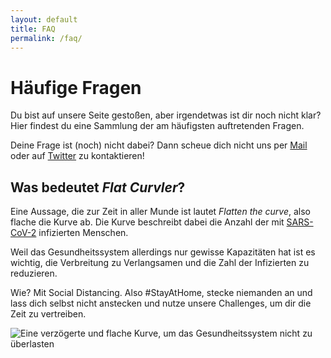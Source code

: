 ```yaml
---
layout: default
title: FAQ
permalink: /faq/
---
```


# Häufige Fragen
Du bist auf unsere Seite gestoßen, aber irgendetwas ist dir noch nicht klar?
Hier findest du eine Sammlung der am häufigsten auftretenden Fragen.

Deine Frage ist (noch) nicht dabei? Dann scheue dich nicht uns per [Mail](whattodo@yqty.de) oder auf [Twitter](https://twitter.com/what_two_do) zu kontaktieren!


## Was bedeutet *Flat Curvler*?
Eine Aussage, die zur Zeit in aller Munde ist lautet *Flatten the curve*, also flache die Kurve ab.
Die Kurve beschreibt dabei die Anzahl der mit [SARS-CoV-2](https://de.wikipedia.org/wiki/SARS-CoV-2) infizierten Menschen.

Weil das Gesundheitssystem allerdings nur gewisse Kapazitäten hat ist es wichtig, die Verbreitung zu Verlangsamen und die Zahl der Infizierten zu reduzieren.

Wie? Mit Social Distancing. Also \#StayAtHome, stecke niemanden an und lass dich selbst nicht anstecken und nutze unsere Challenges, um dir die Zeit zu vertreiben.

![Eine verzögerte und flache Kurve, um das Gesundheitssystem nicht zu überlasten](.img/flatten-the-curve.jpg "https://mymodernmet.com/wp/wp-content/uploads/2020/03/flatten-the-curve-thumbnail-1.jpg")
